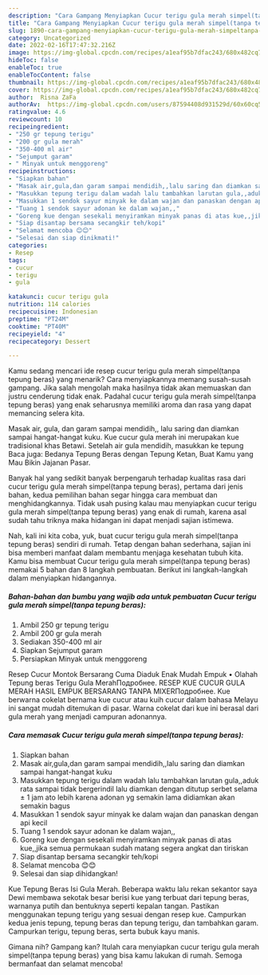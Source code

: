 ```yaml
---
description: "Cara Gampang Menyiapkan Cucur terigu gula merah simpel(tanpa tepung beras), Bikin Ngiler"
title: "Cara Gampang Menyiapkan Cucur terigu gula merah simpel(tanpa tepung beras), Bikin Ngiler"
slug: 1890-cara-gampang-menyiapkan-cucur-terigu-gula-merah-simpeltanpa-tepung-beras-bikin-ngiler
category: Uncategorized
date: 2022-02-16T17:47:32.216Z
image: https://img-global.cpcdn.com/recipes/a1eaf95b7dfac243/680x482cq70/cucur-terigu-gula-merah-simpeltanpa-tepung-beras-foto-resep-utama.jpg
hideToc: false
enableToc: true
enableTocContent: false
thumbnail: https://img-global.cpcdn.com/recipes/a1eaf95b7dfac243/680x482cq70/cucur-terigu-gula-merah-simpeltanpa-tepung-beras-foto-resep-utama.jpg
cover: https://img-global.cpcdn.com/recipes/a1eaf95b7dfac243/680x482cq70/cucur-terigu-gula-merah-simpeltanpa-tepung-beras-foto-resep-utama.jpg
author:  Risna ZaFa
authorAv:  https://img-global.cpcdn.com/users/87594408d931529d/60x60cq50/avatar.jpg
ratingvalue: 4.6
reviewcount: 10
recipeingredient:
- "250 gr tepung terigu"
- "200 gr gula merah"
- "350-400 ml air"
- "Sejumput garam"
- " Minyak untuk menggoreng"
recipeinstructions:
- "Siapkan bahan"
- "Masak air,gula,dan garam sampai mendidih,,lalu saring dan diamkan sampai hangat-hangat kuku"
- "Masukkan tepung terigu dalam wadah lalu tambahkan larutan gula,,aduk rata sampai tidak bergerindil lalu diamkan dengan ditutup serbet selama ± 1 jam ato lebih karena adonan yg semakin lama didiamkan akan semakin bagus"
- "Masukkan 1 sendok sayur minyak ke dalam wajan dan panaskan dengan api kecil"
- "Tuang 1 sendok sayur adonan ke dalam wajan,,"
- "Goreng kue dengan sesekali menyiramkan minyak panas di atas kue,,jika semua permukaan sudah matang segera angkat dan tiriskan"
- "Siap disantap bersama secangkir teh/kopi"
- "Selamat mencoba 😊😊"
- "Selesai dan siap dinikmati!"
categories:
- Resep
tags:
- cucur
- terigu
- gula

katakunci: cucur terigu gula 
nutrition: 114 calories
recipecuisine: Indonesian
preptime: "PT24M"
cooktime: "PT40M"
recipeyield: "4"
recipecategory: Dessert

---
```



Kamu sedang mencari ide resep cucur terigu gula merah simpel(tanpa tepung beras) yang menarik? Cara menyiapkannya memang susah-susah gampang. Jika salah mengolah maka hasilnya tidak akan memuaskan dan justru cenderung tidak enak. Padahal cucur terigu gula merah simpel(tanpa tepung beras) yang enak seharusnya memiliki aroma dan rasa yang dapat memancing selera kita.


Masak air, gula, dan garam sampai mendidih,, lalu saring dan diamkan sampai hangat-hangat kuku. Kue cucur gula merah ini merupakan kue tradisional khas Betawi. Setelah air gula mendidih, masukkan ke tepung Baca juga: Bedanya Tepung Beras dengan Tepung Ketan, Buat Kamu yang Mau Bikin Jajanan Pasar.

Banyak hal yang sedikit banyak berpengaruh terhadap kualitas rasa dari cucur terigu gula merah simpel(tanpa tepung beras), pertama dari jenis bahan, kedua pemilihan bahan segar hingga cara membuat dan menghidangkannya. Tidak usah pusing kalau mau menyiapkan cucur terigu gula merah simpel(tanpa tepung beras) yang enak di rumah, karena asal sudah tahu triknya maka hidangan ini dapat menjadi sajian istimewa.


Nah, kali ini kita coba, yuk, buat cucur terigu gula merah simpel(tanpa tepung beras) sendiri di rumah. Tetap dengan bahan sederhana, sajian ini bisa memberi manfaat dalam membantu menjaga kesehatan tubuh kita. Kamu bisa membuat Cucur terigu gula merah simpel(tanpa tepung beras) memakai 5 bahan dan 8 langkah pembuatan. Berikut ini langkah-langkah dalam menyiapkan hidangannya.

<!--inarticleads1-->

##### Bahan-bahan dan bumbu yang wajib ada untuk pembuatan Cucur terigu gula merah simpel(tanpa tepung beras):

1. Ambil 250 gr tepung terigu
1. Ambil 200 gr gula merah
1. Sediakan 350-400 ml air
1. Siapkan Sejumput garam
1. Persiapkan  Minyak untuk menggoreng


Resep Cucur Montok Bersarang Cuma Diaduk Enak Mudah Empuk • Olahah Tepung beras Terigu Gula MerahПодробнее. RESEP KUE CUCUR GULA MERAH HASIL EMPUK BERSARANG TANPA MIXERПодробнее. Kue berwarna cokelat bernama kue cucur atau kuih cucur dalam bahasa Melayu ini sangat mudah ditemukan di pasar. Warna cokelat dari kue ini berasal dari gula merah yang menjadi campuran adonannya. 

<!--inarticleads2-->

##### Cara memasak Cucur terigu gula merah simpel(tanpa tepung beras):

1. Siapkan bahan
1. Masak air,gula,dan garam sampai mendidih,,lalu saring dan diamkan sampai hangat-hangat kuku
1. Masukkan tepung terigu dalam wadah lalu tambahkan larutan gula,,aduk rata sampai tidak bergerindil lalu diamkan dengan ditutup serbet selama ± 1 jam ato lebih karena adonan yg semakin lama didiamkan akan semakin bagus
1. Masukkan 1 sendok sayur minyak ke dalam wajan dan panaskan dengan api kecil
1. Tuang 1 sendok sayur adonan ke dalam wajan,,
1. Goreng kue dengan sesekali menyiramkan minyak panas di atas kue,,jika semua permukaan sudah matang segera angkat dan tiriskan
1. Siap disantap bersama secangkir teh/kopi
1. Selamat mencoba 😊😊
1. Selesai dan siap dihidangkan!

Kue Tepung Beras Isi Gula Merah. Beberapa waktu lalu rekan sekantor saya Dewi membawa sekotak besar berisi kue yang terbuat dari tepung beras, warnanya putih dan bentuknya seperti kepalan tangan. Pastikan menggunakan tepung terigu yang sesuai dengan resep kue. Campurkan kedua jenis tepung, tepung beras dan tepung terigu, dan tambahkan garam. Campurkan terigu, tepung beras, serta bubuk kayu manis. 

Gimana nih? Gampang kan? Itulah cara menyiapkan cucur terigu gula merah simpel(tanpa tepung beras) yang bisa kamu lakukan di rumah. Semoga bermanfaat dan selamat mencoba!
